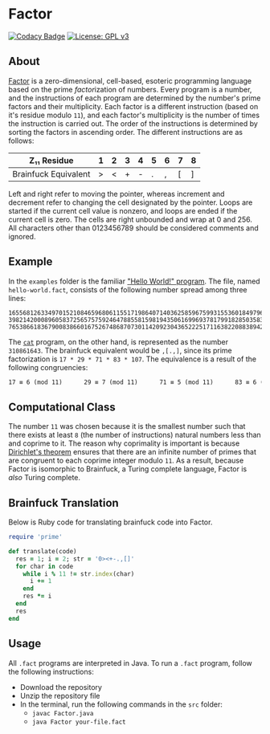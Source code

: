 # Factor
[![Codacy Badge](https://app.codacy.com/project/badge/Grade/2cbcc0dfcb3e43cc98663442cea1948a)](https://www.codacy.com/manual/bangyen99/factor-lang?utm_source=github.com&amp;utm_medium=referral&amp;utm_content=bangyen/factor-lang&amp;utm_campaign=Badge_Grade)
[![License: GPL v3](https://img.shields.io/badge/License-GPLv3-blue.svg)](https://www.gnu.org/licenses/gpl-3.0)

## About
[Factor](https://esolangs.org/wiki/Factor) is a zero-dimensional, cell-based, esoteric programming language based on the prime *factor*ization of numbers. Every program is a number, and the instructions of each program are determined by the number's prime factors and their multiplicity. Each factor is a different instruction (based on it's residue modulo `11`), and each factor's multiplicity is the number of times the instruction is carried out. The order of the instructions is determined by sorting the factors in ascending order. The different instructions are as follows:

| Z₁₁ Residue                         | 1 | 2 | 3 | 4 | 5 | 6 | 7  | 8  |
|-------------------------------------|---|---|---|---|---|---|----|----|
| Brainfuck Equivalent                | > | < | + | - | . | , | \[ | \] |

Left and right refer to moving the pointer, whereas increment and decrement refer to changing the cell designated by the pointer. Loops are started if the current cell value is nonzero, and loops are ended if the current cell is zero. The cells are right unbounded and wrap at 0 and 256. All characters other than 0123456789 should be considered comments and ignored. 

## Example
In the `examples` folder is the familiar ["Hello World!" program](https://en.wikipedia.org/wiki/%22Hello,_World!%22_program). The file, named `hello-world.fact`, consists of the following number spread among three lines:
```fact
1655681263349701521084659680611551719864071403625859675993155360184979650875317924075071663014170796
3982142000896058372565757592464788558159819435061699693781799182850358327927823218744238796733811436
76538661836790083866016752674868707301142092304365222517116382208838942082995905598124019955549
```
The [`cat`](https://esolangs.org/wiki/Cat_program) program, on the other hand, is represented as the number `310861643`. The brainfuck equivalent would be `,[.,]`, since its prime factorization is `17 * 29 * 71 * 83 * 107`. The equivalence is a result of the following congruencies: 
```latex
17 ≡ 6 (mod 11)      29 ≡ 7 (mod 11)      71 ≡ 5 (mod 11)      83 ≡ 6 (mod 11)      107 ≡ 8 (mod 11)
```

## Computational Class
The number `11` was chosen because it is the smallest number such that there exists at least `8` (the number of instructions) natural numbers less than and coprime to it. The reason why coprimality is important is because [Dirichlet's theorem](https://en.wikipedia.org/wiki/Dirichlet%27s_theorem_on_arithmetic_progressions) ensures that there are an infinite number of primes that are congruent to each coprime integer modulo `11`. As a result, because Factor is isomorphic to Brainfuck, a Turing complete language, Factor is *also* Turing complete.

## Brainfuck Translation
Below is Ruby code for translating brainfuck code into Factor.

```ruby
require 'prime'

def translate(code)
  res = 1; i = 2; str = '0><+-.,[]'
  for char in code
    while i % 11 != str.index(char)
      i += 1
    end
    res *= i
  end
  res
end
```

## Usage
All `.fact` programs are interpreted in Java. To run a `.fact` program, follow the following instructions:
-   Download the repository
-   Unzip the repository file
-   In the terminal, run the following commands in the `src` folder:
    -   `javac Factor.java`
    -   `java Factor your-file.fact`
